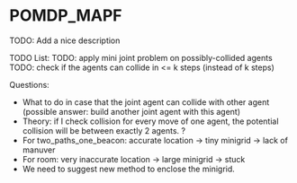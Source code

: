 # POMDP_MAPF

TODO: Add a nice description

TODO List:
TODO: apply mini joint problem on possibly-collided agents
TODO: check if the agents can collide in <= k steps (instead of k steps)

Questions:
- What to do in case that the joint agent can collide with other agent (possible answer: build another joint agent with this agent)
- Theory: if I check collision for every move of one agent, the potential collision will be between exactly 2 agents. ?
- For two_paths_one_beacon: accurate location -> tiny minigrid -> lack of manuver
- For room: very inaccurate location -> large minigrid -> stuck
- We need to suggest new method to enclose the minigrid.
